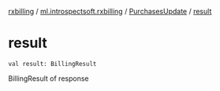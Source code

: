[rxbilling](../../index.md) / [ml.introspectsoft.rxbilling](../index.md) / [PurchasesUpdate](index.md) / [result](./result.md)

# result

`val result: BillingResult`

BillingResult of response

